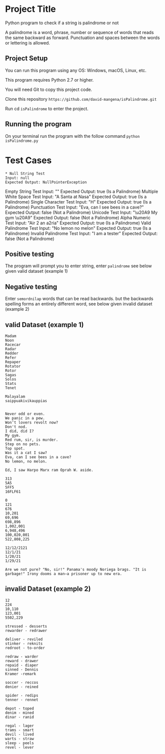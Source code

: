 # Project Title

Python program to check if a string is palindrome or not

A palindrome is a word, phrase, number or sequence of words that reads the same backward as forward. 
Punctuation and spaces between the words or lettering is allowed.

## Project Setup
You can run this program using any OS: Windows, macOS, Linux, etc.

This program requires Python 2.7 or higher. 

You will need Git to copy this project code.

Clone this repository ```https://github.com/david-mangena/isPalindrome.git```

Run cd ```isPalindrome``` to enter the project.

## Running the program

On your terminal run the program with the follow command ```python isPalindrome.py```



# Test Cases
```
* Null String Test
Input: null
Expected Output: NullPointerException
```

Empty String Test
Input: ""
Expected Output: true (Is a Palindrome)
Multiple White Space Test
Input: "A   Santa         at Nasa"
Expected Output: true (Is a Palindrome)
Single Character Test
Input: "H"
Expected Output: true (Is a Palindrome)
Punctuation Test
Input: "Eva, can I see bees in a cave?"
Expected Output: false (Not a Palindrome)
Unicode Test
Input: "\u20A9 My gym \u20A9"
Expected Output: false (Not a Palindrome)
Alpha Numeric Test
Input: "Air 2 an a2ria"
Expected Output: true (Is a Palindrome)
Valid Palindrome Test
Input: "No lemon no melon"
Expected Output: true (Is a Palindrome)
Invalid Palindrome Test
Input: "I am a tester"
Expected Output: false (Not a Palindrome)





















## Positive testing
The program will prompt you to enter string, enter ``palindrome`` see below given valid dataset (example 1) 

## Negative testing
 Enter ``semordnilap`` words that can be read backwards. but the backwards spelling forms an entirely different word, see below given invalid dataset (example 2)

## valid Dataset (example 1)
```
Madam
Noon
Racecar
Radar
Redder
Refer
Repaper
Rotator
Rotor
Sagas
Solos
Stats
Tenet

Malayalam 
saippuakivikauppias


Never odd or even.
We panic in a pew.
Won’t lovers revolt now?
Don't nod.
I did, did I?
My gym.
Red rum, sir, is murder.
Step on no pets.
Top spot.
Was it a cat I saw?
Eva, can I see bees in a cave?
No lemon, no melon.

Ed, I saw Harpo Marx ram Oprah W. aside.

313
5A5
5FF5
16FLF61

0 
121
676
10,201
69,696
698,896
1,002,001
6,948,496
100,020,001
522,808,225

12/12/2121
12/1/21 
1/20/21
1/29/21

Are we not pure? "No, sir!" Panama's moody Noriega brags. "It is garbage!" Irony dooms a man—a prisoner up to new era.
```
## invalid Dataset (example 2)
```
12
224
10,110
123,001
5502,229

stressed - desserts
rewarder - redrawer

deliver - reviled
stinker - reknits
redroot - to-order

redraw - warder
reward - drawer
repaid - diaper
sinned - Dennis
Kramer -remark

soccer - reccos
denier - reined

spider - redips
tenner - rennet

depot - toped
denim - mined
dinar - ranid

regal - lager
trams - smart
devil - lived
warts - straw
sleep - peels
revel - lever
